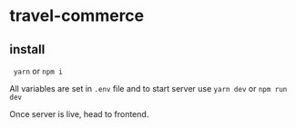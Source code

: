 # travel-commerce

## install
``` yarn```
or
```npm i```

All variables are set in ```.env``` file and to start server use ```yarn dev``` or ```npm run dev```


Once server is live, head to frontend.
